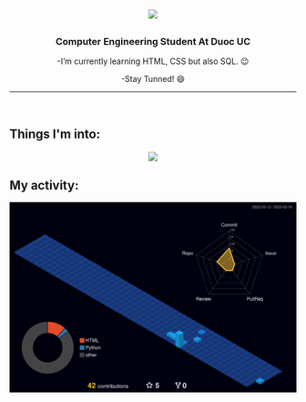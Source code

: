 <h1 align="center">
  <a href="https://git.io/typing-svg">
    <img src="https://readme-typing-svg.herokuapp.com/?lines=Hey+There!+✌+😃;I'm+Joel+Medina...;It's+my+pleassure+to+meet+you+all!&center=true&size=19">
  </a>
</h1>

<h3 align="center">Computer Engineering Student At Duoc UC
</h3>
<p align="center">
-I’m currently learning HTML, CSS but also SQL. 😉
  </p>
<p align="center">
-Stay Tunned! 😄
  </p>
<hr>
<br>
  
## Things I'm into:

  <div align=center>
    <a href="https://github.com/Venec0/github-readme-stats">
      <img width=325 align="center" src="https://github-readme-stats.vercel.app/api/top-langs/?username=Venec0&hide=c%23,powershell,Mathematica,Ruby,Objective-C,Objective-C%2b%2b,Cuda&title_color=61dafb&text_color=ffffff&icon_color=61dafb&bg_color=20232a&langs_count=8&layout=compact&border_color=61dafb&hide_border=true" />
    </a>
  </div>



## My activity:
![contrib graph](./profile-3d-contrib/profile-night-view.svg)

<!--
**Venec0/Venec0** is a ✨ _special_ ✨ repository because its `README.md` (this file) appears on your GitHub profile.

Here are some ideas to get you started:

- 🔭 I’m currently working on ...
- 🌱 I’m currently learning ...
- 👯 I’m looking to collaborate on ...
- 🤔 I’m looking for help with ...
- 💬 Ask me about ...
- 📫 How to reach me: ...
- 😄 Pronouns: ...
- ⚡ Fun fact: ...
-->
